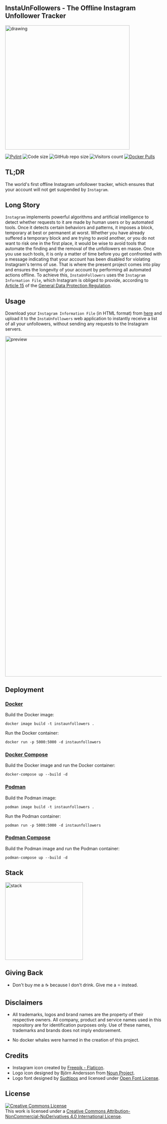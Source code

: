 ## InstaUnFollowers - The Offline Instagram Unfollower Tracker

<a href="https://github.com/aviolaris/InstaUnFollowers"><img src="https://user-images.githubusercontent.com/48277853/201927276-9c06fd0d-51c7-4086-9903-384e70a33c1a.png" alt="drawing" width="400"/></a>

[![Pylint](https://github.com/aviolaris/InstaUnFollowers/actions/workflows/pylint.yml/badge.svg)](https://github.com/aviolaris/InstaUnFollowers/actions/workflows/pylint.yml)
![Code size](https://img.shields.io/github/languages/code-size/aviolaris/InstaUnFollowers)
![GitHub repo size](https://img.shields.io/github/repo-size/aviolaris/InstaUnFollowers)
![Visitors count](https://visitor-badge.laobi.icu/badge?page_id=InstaUnFollowers)
[![Docker Pulls](https://badgen.net/docker/pulls/aviolaris/instaunfollowers?icon=docker&label=pulls)](https://hub.docker.com/r/aviolaris/instaunfollowers)

## TL;DR
The world's first offline Instagram unfollower tracker, which ensures that your account will not get suspended by `Instagram`.

## Long Story
`Instagram` implements powerful algorithms and artificial intelligence to detect whether requests to it are made by human users or by automated tools. Once it detects certain behaviors and patterns, it imposes a block, temporary at best or permanent at worst. Whether you have already suffered a temporary block and are trying to avoid another, or you do not want to risk one in the first place, it would be wise to avoid tools that automate the finding and the removal of the unfollowers en masse. Once you use such tools, it is only a matter of time before you get confronted with a message indicating that your account has been disabled for violating Instagram's terms of use. That is where the present project comes into play and ensures the longevity of your account by performing all automated actions offline. To achieve this, `InstaUnFollowers` uses the `Instagram Information File`, which Instagram is obliged to provide, according to <a href="https://gdprinfo.eu/en-article-15">Article 15</a> of the <a href="https://gdprinfo.eu/">General Data Protection Regulation</a>.

## Usage

Download your `Instagram Information File` (in HTML format) from <a href="https://www.instagram.com/download/request/">here</a> and upload it to the `InstaUnFollowers` web application to instantly receive a list of all your unfollowers, without sending any requests to the Instagram servers.

<img width="1096" alt="preview" src="https://user-images.githubusercontent.com/48277853/201779769-c5887767-efb2-41ac-a005-b2575d747776.png">

## Deployment

### <a href="https://docs.docker.com/engine/install/">Docker</a>

Build the Docker image:
    
    docker image build -t instaunfollowers .
    
Run the Docker container:

    docker run -p 5000:5000 -d instaunfollowers

### <a href="https://docs.docker.com/compose/install/">Docker Compose</a>

Build the Docker image and run the Docker container:

    docker-compose up --build -d
    
### <a href="https://podman.io/getting-started/installation">Podman</a>    

Build the Podman image:
    
    podman image build -t instaunfollowers .
    
Run the Podman container:

    podman run -p 5000:5000 -d instaunfollowers
    
### <a href="https://github.com/containers/podman-compose#installation">Podman Compose</a>

Build the Podman image and run the Podman container:

    podman-compose up --build -d    

## Stack

<img width="250" alt="stack" src="https://user-images.githubusercontent.com/48277853/202203031-3351b2bf-7a20-4748-a081-325bfd9e2038.png">

## Giving Back
- Don't buy me a :coffee: because I don't drink. Give me a :star: instead.

## Disclaimers
- All trademarks, logos and brand names are the property of their respective owners. All company, product and service names used in this repository are for identification purposes only. Use of these names, trademarks and brands does not imply endorsement.


- No docker whales were harmed in the creation of this project.

## Credits

- Instagram icon created by <a href="https://www.flaticon.com/free-icons/instagram">Freepik - Flaticon</a>.
- Logo icon designed by Björn Andersson from <a href="https://thenounproject.com/browse/icons/term/follow/" target="_blank">Noun Project</a>.
- Logo font designed by <a href="https://www.sudtipos.com/">Sudtipos</a> and licensed under <a href="https://scripts.sil.org/cms/scripts/page.php?site_id=nrsi&id=ofl">Open Font License</a>.

## License

<a rel="license" href="http://creativecommons.org/licenses/by-nc-nd/4.0/"><img alt="Creative Commons License" style="border-width:0" src="https://i.creativecommons.org/l/by-nc-nd/4.0/88x31.png" /></a><br />This work is licensed under a <a rel="license" href="http://creativecommons.org/licenses/by-nc-nd/4.0/">Creative Commons Attribution-NonCommercial-NoDerivatives 4.0 International License</a>.